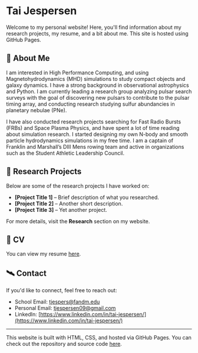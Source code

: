 # Tai Jespersen

Welcome to my personal website! Here, you'll find information about my research projects, my resume, and a bit about me. This site is hosted using GitHub Pages.

## 🔭 About Me
I am interested in High Performance Computing, and using Magnetohydrodynamics (MHD) simulations to study compact objects and galaxy dynamics. I have a strong background in observational astrophysics and Python. I am currently leading a research group analyzing pulsar search surveys with the goal of discovering new pulsars to contribute to the pulsar timing array, and conducting research studying sulfur abundancies in planetary nebulae (PNe). 

I have also conducted research projects searching for Fast Radio Bursts (FRBs) and Space Plasma Physics, and have spent a lot of time reading about simulation research. I started designing my own N-body and smooth particle hydrodynamics simulations in my free time. I am a captain of Franklin and Marshall’s DIII Mens rowing team and active in organizations such as the Student Athletic Leadership Council.

## 🚀 Research Projects
Below are some of the research projects I have worked on:
- **[Project Title 1]** – Brief description of what you researched.
- **[Project Title 2]** – Another short description.
- **[Project Title 3]** – Yet another project.

For more details, visit the **Research** section on my website.

## 📄 CV
You can view my resume [here](CV%20-%20Tai%20Jespersen%20(02_2025).pdf).

## 🛰️ Contact
If you'd like to connect, feel free to reach out:
- School Email: [tjespers@fandm.edu](tjespers@fandm.edu)
- Personal Email: [tjespersen09@gmail.com](tjespersen09@gmail.com)
- LinkedIn: [https://www.linkedin.com/in/tai-jespersen/](https://www.linkedin.com/in/tai-jespersen/)

---

This website is built with HTML, CSS, and hosted via GitHub Pages. You can check out the repository and source code [here](your-repo-link).
